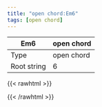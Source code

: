 ```yaml
---
title: "open chord:Em6"
tags: [open chord]
---
```


|Em6|open chord|
|---|---|
|Type|open chord|
|Root string|6|
{{< rawhtml >}}
<div class="container"></div>
<script>
const selector = '#container';
const chord = new ChordBox(selector);
chord.draw((new String("022020")));
</script>
{{< /rawhtml >}}
